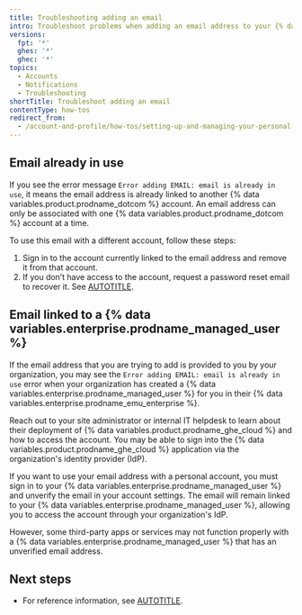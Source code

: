 ```yaml
---
title: Troubleshooting adding an email
intro: Troubleshoot problems when adding an email address to your {% data variables.product.github %} account.
versions:
  fpt: '*'
  ghes: '*'
  ghec: '*'
topics:
  - Accounts
  - Notifications
  - Troubleshooting
shortTitle: Troubleshoot adding an email
contentType: how-tos
redirect_from:
  - /account-and-profile/how-tos/setting-up-and-managing-your-personal-account-on-github/managing-email-preferences/troubleshooting-adding-an-email
---
```


## Email already in use

If you see the error message `Error adding EMAIL: email is already in use`, it means the email address is already linked to another {% data variables.product.prodname_dotcom %} account. An email address can only be associated with one {% data variables.product.prodname_dotcom %} account at a time.

To use this email with a different account, follow these steps:

1. Sign in to the account currently linked to the email address and remove it from that account.
1. If you don’t have access to the account, request a password reset email to recover it. See [AUTOTITLE](/authentication/keeping-your-account-and-data-secure/updating-your-github-access-credentials).

## Email linked to a {% data variables.enterprise.prodname_managed_user %}

If the email address that you are trying to add is provided to you by your organization, you may see the `Error adding EMAIL: email is already in use` error when your organization has created a {% data variables.enterprise.prodname_managed_user %} for you in their {% data variables.enterprise.prodname_emu_enterprise %}.

Reach out to your site administrator or internal IT helpdesk to learn about their deployment of {% data variables.product.prodname_ghe_cloud %} and how to access the account. You may be able to sign into the {% data variables.product.prodname_ghe_cloud %} application via the organization's identity provider (IdP).

If you want to use your email address with a personal account, you must sign in to your {% data variables.enterprise.prodname_managed_user %} and unverify the email in your account settings. The email will remain linked to your {% data variables.enterprise.prodname_managed_user %}, allowing you to access the account through your organization's IdP.

However, some third-party apps or services may not function properly with a {% data variables.enterprise.prodname_managed_user %} that has an unverified email address.

## Next steps

* For reference information, see [AUTOTITLE](/account-and-profile/reference/email-addresses-reference).
